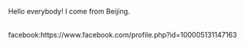 ﻿Hello everybody! 
I come from Beijing.
 
<br/>
facebook:https://www.facebook.com/profile.php?id=100005131147163
